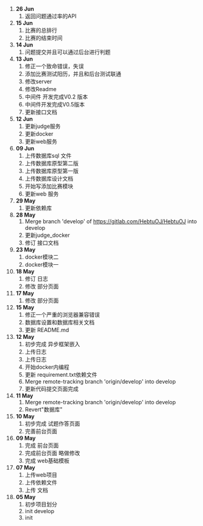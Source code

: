 

1. **26 Jun**
   1. 返回问题通过率的API
2. **15 Jun**
   1. 比赛的总排行
   2. 比赛的结束时间
3. **14 Jun**
   1. 问题提交并且可以通过后台进行判题
4. **13 Jun**
   1. 修正一个致命错误，失误
   2. 添加比赛测试阳历，并且和后台测试联通
   3. 修改server
   4. 修改Readme
   5. 中间件 开发完成V0.2 版本
   6. 中间件开发完成V0.5版本
   7. 更新接口文档
5. **12 Jun**
   1. 更新judge服务
   2. 更新docker
   3. 更新web服务
6. **09 Jun**
   1. 上传数据库sql 文件
   2. 上传数据库原型第二版
   3. 上传数据库原型第一版
   4. 上传数据库设计文档
   5. 开始写添加比赛模块
   6. 更新web 服务
7. **29 May**
   1. 更新依赖库
8. **28 May**
   1. Merge branch 'develop' of  https://gitlab.com/HebtuOJ/HebtuOJ into develop
   2. 更新judge_docker
   3. 修订 接口文档
9. **23 May**
   1. docker模块二
   2. docker模块一
10. **18 May**
    1. 修订 日志
    2. 修改 部分页面
11. **17 May**
    1. 修改 部分页面
12. **15 May**
    1. 修正一个严重的浏览器兼容错误
    2. 数据库设置和数据库相关文档
    3. 更新 README.md
13. **12 May**
    1. 初步完成 异步框架嵌入
    2. 上传日志
    3. 上传日志
    4. 开始docker内编程
    5. 更新 requirement.txt依赖文件
    6. Merge remote-tracking branch 'origin/develop' into develop 
    7. 更新代码提交页面完成
14. **11 May**
    1. Merge remote-tracking branch 'origin/develop' into develop
    2. Revert"数据库"
15. **10 May**
    1. 初步完成 试题作答页面
    2. 完善前台页面
16. **09 May**
    1. 完成 前台页面
    2. 完成前台页面 略做修改
    3. 完成 web基础模板
17. **07 May**
    1. 上传web项目
    2. 上传依赖文件
    3. 上传 文档
18. **05 May**
     1. 初步项目划分
     2. init develop
     3. init